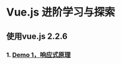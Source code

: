 # Vue.js 进阶学习与探索
## 使用vue.js 2.2.6

### 1. [Demo 1，响应式原理](http://imzhangshirong.github.io/Vue-Advanced/demo1/)